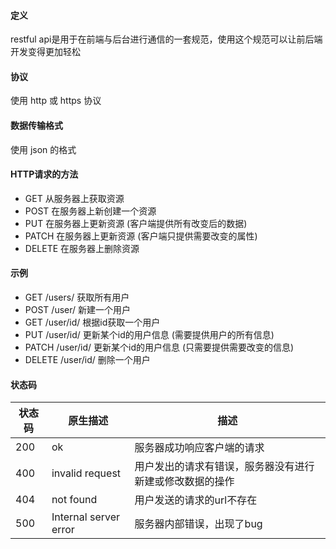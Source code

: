 #### 定义

restful api是用于在前端与后台进行通信的一套规范，使用这个规范可以让前后端开发变得更加轻松

#### 协议

使用 http 或 https 协议

#### 数据传输格式

使用 json 的格式

#### HTTP请求的方法

- GET 从服务器上获取资源
- POST 在服务器上新创建一个资源
- PUT 在服务器上更新资源 (客户端提供所有改变后的数据)
- PATCH 在服务器上更新资源 (客户端只提供需要改变的属性)
- DELETE 在服务器上删除资源

#### 示例

- GET /users/ 获取所有用户
- POST /user/ 新建一个用户
- GET /user/id/ 根据id获取一个用户
- PUT /user/id/ 更新某个id的用户信息 (需要提供用户的所有信息)
- PATCH /user/id/ 更新某个id的用户信息 (只需要提供需要改变的信息)
- DELETE /user/id/ 删除一个用户 
  
#### 状态码

状态码 | 原生描述 | 描述
---|--- | --
200 | ok | 服务器成功响应客户端的请求
400 | invalid request | 用户发出的请求有错误，服务器没有进行新建或修改数据的操作
404 | not found | 用户发送的请求的url不存在
500 | Internal server error | 服务器内部错误，出现了bug